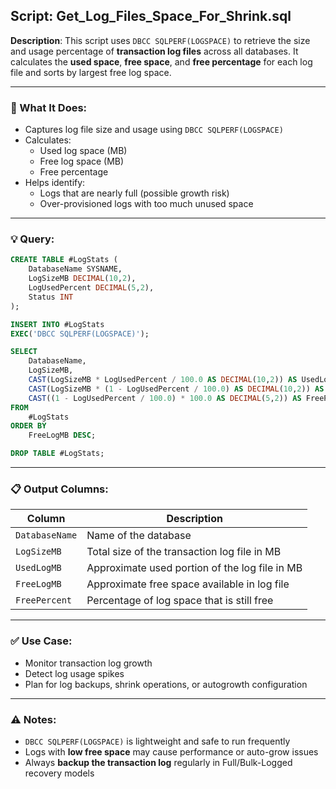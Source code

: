 ## Script: Get_Log_Files_Space_For_Shrink.sql

**Description**:
This script uses `DBCC SQLPERF(LOGSPACE)` to retrieve the size and usage percentage of **transaction log files** across all databases. It calculates the **used space**, **free space**, and **free percentage** for each log file and sorts by largest free log space.

---

### 🔧 What It Does:
- Captures log file size and usage using `DBCC SQLPERF(LOGSPACE)`
- Calculates:
  - Used log space (MB)
  - Free log space (MB)
  - Free percentage
- Helps identify:
  - Logs that are nearly full (possible growth risk)
  - Over-provisioned logs with too much unused space

---

### 💡 Query:
```sql
CREATE TABLE #LogStats (
    DatabaseName SYSNAME,
    LogSizeMB DECIMAL(10,2),
    LogUsedPercent DECIMAL(5,2),
    Status INT  
);

INSERT INTO #LogStats
EXEC('DBCC SQLPERF(LOGSPACE)');

SELECT 
    DatabaseName,
    LogSizeMB,
    CAST(LogSizeMB * LogUsedPercent / 100.0 AS DECIMAL(10,2)) AS UsedLogMB,
    CAST(LogSizeMB * (1 - LogUsedPercent / 100.0) AS DECIMAL(10,2)) AS FreeLogMB,
    CAST((1 - LogUsedPercent / 100.0) * 100.0 AS DECIMAL(5,2)) AS FreePercent
FROM 
    #LogStats
ORDER BY 
    FreeLogMB DESC;

DROP TABLE #LogStats;
```

---

### 📋 Output Columns:

| Column         | Description                                       |
|----------------|---------------------------------------------------|
| `DatabaseName` | Name of the database                              |
| `LogSizeMB`    | Total size of the transaction log file in MB      |
| `UsedLogMB`    | Approximate used portion of the log file in MB    |
| `FreeLogMB`    | Approximate free space available in log file      |
| `FreePercent`  | Percentage of log space that is still free        |

---

### ✅ Use Case:
- Monitor transaction log growth
- Detect log usage spikes
- Plan for log backups, shrink operations, or autogrowth configuration

---

### ⚠️ Notes:
- `DBCC SQLPERF(LOGSPACE)` is lightweight and safe to run frequently
- Logs with **low free space** may cause performance or auto-grow issues
- Always **backup the transaction log** regularly in Full/Bulk-Logged recovery models


